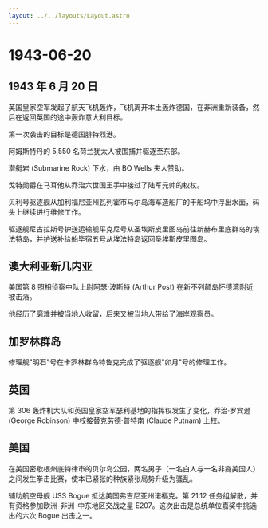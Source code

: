 ```yaml
---
layout: ../../layouts/Layout.astro
---
```


# 1943-06-20

## 1943 年 6 月 20 日

英国皇家空军发起了航天飞机轰炸，飞机离开本土轰炸德国，在非洲重新装备，然后在返回英国的途中轰炸意大利目标。

第一次袭击的目标是德国腓特烈港。

阿姆斯特丹的 5,550 名荷兰犹太人被围捕并驱逐至东部。

潜艇岩 (Submarine Rock) 下水，由 BO Wells 夫人赞助。

戈特勋爵在马耳他从乔治六世国王手中接过了陆军元帅的权杖。

贝利号驱逐舰从加利福尼亚州瓦列霍市马尔岛海军造船厂的干船坞中浮出水面，码头上继续进行维修工作。

驱逐舰尼古拉斯号护送运输舰平克尼号从圣埃斯皮里图岛前往新赫布里底群岛的埃法特岛，并护送补给船毕宿五号从埃法特岛返回圣埃斯皮里图岛。

## 澳大利亚新几内亚

美国第 8 照相侦察中队上尉阿瑟·波斯特 (Arthur Post)
在新不列颠岛怀德湾附近被击落。

他经历了磨难并被当地人收留，后来又被当地人带给了海岸观察员。

## 加罗林群岛

修理舰"明石"号在卡罗林群岛特鲁克完成了驱逐舰"卯月"号的修理工作。

## 英国

第 306 轰炸机大队和英国皇家空军瑟利基地的指挥权发生了变化，乔治·罗宾逊
(George Robinson) 中校接替克劳德·普特南 (Claude Putnam) 上校。

## 美国

在美国密歇根州底特律市的贝尔岛公园，两名男子（一名白人与一名非裔美国人）之间发生拳击比赛，使本已紧张的种族紧张局势升级为骚乱。

辅助航空母舰 USS Bogue 抵达美国弗吉尼亚州诺福克。第 21.12
任务组解散，并有资格参加欧洲-非洲-中东地区交战之星
E207。这次出击是总统单位嘉奖中挑选出的六次 Bogue 出击之一。